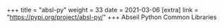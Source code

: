 +++
title = "absl-py"
weight = 33
date = 2021-03-06
[extra]
link = "https://pypi.org/project/absl-py/"
+++
Abseil Python Common Libraries

